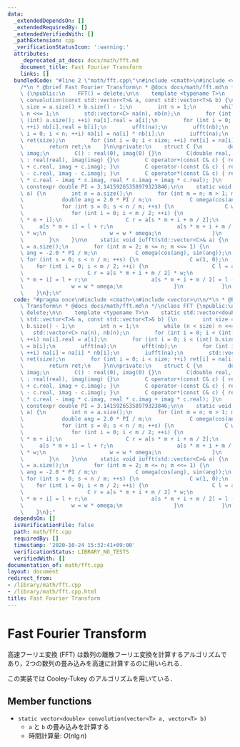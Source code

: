 ```yaml
---
data:
  _extendedDependsOn: []
  _extendedRequiredBy: []
  _extendedVerifiedWith: []
  _pathExtension: cpp
  _verificationStatusIcon: ':warning:'
  attributes:
    _deprecated_at_docs: docs/math/fft.md
    document_title: Fast Fourier Transform
    links: []
  bundledCode: "#line 2 \"math/fft.cpp\"\n#include <cmath>\n#include <vector>\n\n\
    /*\n * @brief Fast Fourier Transform\n * @docs docs/math/fft.md\n */\nclass FFT\
    \ {\npublic:\n    FFT() = delete;\n\n    template <typename T>\n    static std::vector<double>\
    \ convolution(const std::vector<T>& a, const std::vector<T>& b) {\n        int\
    \ size = a.size() + b.size() - 1;\n        int n = 1;\n        while (n < size)\
    \ n <<= 1;\n        std::vector<C> na(n), nb(n);\n        for (int i = 0; i <\
    \ (int) a.size(); ++i) na[i].real = a[i];\n        for (int i = 0; i < (int) b.size();\
    \ ++i) nb[i].real = b[i];\n        ufft(na);\n        ufft(nb);\n        for (int\
    \ i = 0; i < n; ++i) na[i] = na[i] * nb[i];\n        iufft(na);\n        std::vector<double>\
    \ ret(size);\n        for (int i = 0; i < size; ++i) ret[i] = na[i].real / n;\n\
    \        return ret;\n    }\n\nprivate:\n    struct C {\n        double real,\
    \ imag;\n        C() : real(0), imag(0) {}\n        C(double real, double imag)\
    \ : real(real), imag(imag) {}\n        C operator+(const C& c) { return C(real\
    \ + c.real, imag + c.imag); }\n        C operator-(const C& c) { return C(real\
    \ - c.real, imag - c.imag); }\n        C operator*(const C& c) { return C(real\
    \ * c.real - imag * c.imag, real * c.imag + imag * c.real); }\n    };\n\n    static\
    \ constexpr double PI = 3.14159265358979323846;\n\n    static void ufft(std::vector<C>&\
    \ a) {\n        int n = a.size();\n        for (int m = n; m > 1; m >>= 1) {\n\
    \            double ang = 2.0 * PI / m;\n            C omega(cos(ang), sin(ang));\n\
    \            for (int s = 0; s < n / m; ++s) {\n                C w(1, 0);\n \
    \               for (int i = 0; i < m / 2; ++i) {\n                    C l = a[s\
    \ * m + i];\n                    C r = a[s * m + i + m / 2];\n               \
    \     a[s * m + i] = l + r;\n                    a[s * m + i + m / 2] = (l - r)\
    \ * w;\n                    w = w * omega;\n                }\n            }\n\
    \        }\n    }\n\n    static void iufft(std::vector<C>& a) {\n        int n\
    \ = a.size();\n        for (int m = 2; m <= n; m <<= 1) {\n            double\
    \ ang = -2.0 * PI / m;\n            C omega(cos(ang), sin(ang));\n           \
    \ for (int s = 0; s < n / m; ++s) {\n                C w(1, 0);\n            \
    \    for (int i = 0; i < m / 2; ++i) {\n                    C l = a[s * m + i];\n\
    \                    C r = a[s * m + i + m / 2] * w;\n                    a[s\
    \ * m + i] = l + r;\n                    a[s * m + i + m / 2] = l - r;\n     \
    \               w = w * omega;\n                }\n            }\n        }\n\
    \    }\n};\n"
  code: "#pragma once\n#include <cmath>\n#include <vector>\n\n/*\n * @brief Fast Fourier\
    \ Transform\n * @docs docs/math/fft.md\n */\nclass FFT {\npublic:\n    FFT() =\
    \ delete;\n\n    template <typename T>\n    static std::vector<double> convolution(const\
    \ std::vector<T>& a, const std::vector<T>& b) {\n        int size = a.size() +\
    \ b.size() - 1;\n        int n = 1;\n        while (n < size) n <<= 1;\n     \
    \   std::vector<C> na(n), nb(n);\n        for (int i = 0; i < (int) a.size();\
    \ ++i) na[i].real = a[i];\n        for (int i = 0; i < (int) b.size(); ++i) nb[i].real\
    \ = b[i];\n        ufft(na);\n        ufft(nb);\n        for (int i = 0; i < n;\
    \ ++i) na[i] = na[i] * nb[i];\n        iufft(na);\n        std::vector<double>\
    \ ret(size);\n        for (int i = 0; i < size; ++i) ret[i] = na[i].real / n;\n\
    \        return ret;\n    }\n\nprivate:\n    struct C {\n        double real,\
    \ imag;\n        C() : real(0), imag(0) {}\n        C(double real, double imag)\
    \ : real(real), imag(imag) {}\n        C operator+(const C& c) { return C(real\
    \ + c.real, imag + c.imag); }\n        C operator-(const C& c) { return C(real\
    \ - c.real, imag - c.imag); }\n        C operator*(const C& c) { return C(real\
    \ * c.real - imag * c.imag, real * c.imag + imag * c.real); }\n    };\n\n    static\
    \ constexpr double PI = 3.14159265358979323846;\n\n    static void ufft(std::vector<C>&\
    \ a) {\n        int n = a.size();\n        for (int m = n; m > 1; m >>= 1) {\n\
    \            double ang = 2.0 * PI / m;\n            C omega(cos(ang), sin(ang));\n\
    \            for (int s = 0; s < n / m; ++s) {\n                C w(1, 0);\n \
    \               for (int i = 0; i < m / 2; ++i) {\n                    C l = a[s\
    \ * m + i];\n                    C r = a[s * m + i + m / 2];\n               \
    \     a[s * m + i] = l + r;\n                    a[s * m + i + m / 2] = (l - r)\
    \ * w;\n                    w = w * omega;\n                }\n            }\n\
    \        }\n    }\n\n    static void iufft(std::vector<C>& a) {\n        int n\
    \ = a.size();\n        for (int m = 2; m <= n; m <<= 1) {\n            double\
    \ ang = -2.0 * PI / m;\n            C omega(cos(ang), sin(ang));\n           \
    \ for (int s = 0; s < n / m; ++s) {\n                C w(1, 0);\n            \
    \    for (int i = 0; i < m / 2; ++i) {\n                    C l = a[s * m + i];\n\
    \                    C r = a[s * m + i + m / 2] * w;\n                    a[s\
    \ * m + i] = l + r;\n                    a[s * m + i + m / 2] = l - r;\n     \
    \               w = w * omega;\n                }\n            }\n        }\n\
    \    }\n};"
  dependsOn: []
  isVerificationFile: false
  path: math/fft.cpp
  requiredBy: []
  timestamp: '2020-10-24 15:32:41+09:00'
  verificationStatus: LIBRARY_NO_TESTS
  verifiedWith: []
documentation_of: math/fft.cpp
layout: document
redirect_from:
- /library/math/fft.cpp
- /library/math/fft.cpp.html
title: Fast Fourier Transform
---
```

# Fast Fourier Transform

高速フーリエ変換 (FFT) は数列の離散フーリエ変換を計算するアルゴリズムであり，2つの数列の畳み込みを高速に計算するのに用いられる．

この実装では Cooley-Tukey のアルゴリズムを用いている．

## Member functions

- `static vector<double> convolution(vector<T> a, vector<T> b)`
    - `a` と `b` の畳み込みを計算する
    - 時間計算量: $O(n\lg n)$